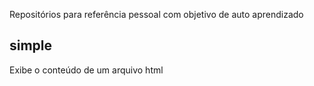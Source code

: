 Repositórios para referência pessoal com objetivo de auto aprendizado

## simple
Exibe o conteúdo de um arquivo html
